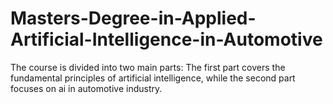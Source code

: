 # Masters-Degree-in-Applied-Artificial-Intelligence-in-Automotive
The course is divided into two main parts: The first part covers the fundamental principles of artificial intelligence, while the second part focuses on ai in automotive industry. 
